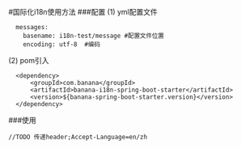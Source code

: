 #国际化i18n使用方法
###配置
   (1) yml配置文件
    
      messages:
        basename: i18n-test/message #配置文件位置
        encoding: utf-8  #编码
        
       
   (2) pom引入
   
      <dependency>
          <groupId>com.banana</groupId>
          <artifactId>banana-i18n-spring-boot-starter</artifactId>
          <version>${banana-spring-boot-starter.version}</version>
      </dependency>
      
      
###使用

    //TODO 传递header;Accept-Language=en/zh
   